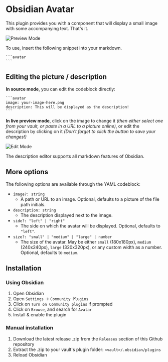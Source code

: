 # Obsidian Avatar

This plugin provides you with a component that will display a small image with some accompanying text. That's it.

![Preview Mode](./docs/avatar_preview.PNG)

To use, insert the following snippet into your markdown.

````
```avatar
```
````

## Editing the picture / description

**In source mode**, you can edit the codeblock directly:

````
```avatar
image: your-image-here.png
description: This will be displayed as the description!
```
````

**In live preview mode**, click on the image to change it _(then either select one from your vault, or paste in a URL to a picture online)_, or edit the description by clicking on it _(Don't forget to click the button to save your changes!)_

![Edit Mode](./docs/avatar_edit.PNG)

The description editor supports all markdown features of Obsidian.

## More options

The following options are available through the YAML codeblock:

-   `image?: string`
    -   A path or URL to an image. Optional, defaults to a picture of the file path initials.
-   `description: string`
    -   The description displayed next to the image.
-   `side?: "left" | "right"`
    -   The side on which the avatar will be displayed. Optional, defaults to `"left"`.
-   `size?: "small" | "medium" | "large" | number`
    -   The size of the avatar. May be either `small` (180x180px), `medium` (240x240px), `large` (320x320px), or any custom width as a number. Optional, defaults to `medium`.

## Installation

### Using Obsidian

1. Open Obsidian
2. Open `Settings` -> `Community Plugins`
3. Click on `Turn on Community plugins` if prompted
4. Click on `Browse`, and search for `Avatar`
5. Install & enable the plugin

### Manual installation

1. Download the latest release .zip from the `Releases` section of this Github repository
2. Extract the .zip to your vault's plugin folder: `<vault>/.obsidian/plugins`
3. Reload Obsidian
